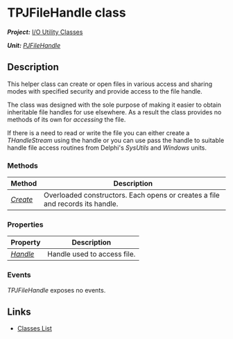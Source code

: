 # TPJFileHandle class

***Project:*** [I/O Utility Classes](../API.md)

***Unit:*** [_PJFileHandle_](./PJFileHandle.md)

## Description

This helper class can create or open files in various access and sharing modes with specified security and provide access to the file handle.

The class was designed with the sole purpose of making it easier to obtain inheritable file handles for use elsewhere. As a result the class provides no methods of its own for _accessing_ the file.

If there is a need to read or write the file you can either create a _THandleStream_ using the handle or you can use pass the handle to suitable handle file access routines from Delphi's _SysUtils_ and _Windows_ units.

### Methods

| Method | Description |
|--------|-------------|
| [_Create_](./TPJFileHandle-Create.md) | Overloaded constructors. Each opens or creates a file and records its handle. |

### Properties

| Property | Description |
|----------|-------------|
| [_Handle_](./TPJFileHandle-Handle.md) | Handle used to access file. |

### Events

_TPJFileHandle_ exposes no events.

## Links

* [Classes List](./Classes.md)
